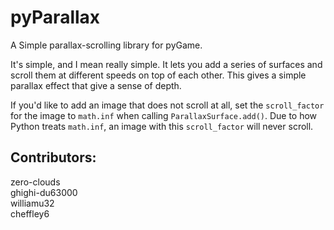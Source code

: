 pyParallax
====================

A Simple parallax-scrolling library for pyGame.

It's simple, and I mean really simple. It lets you add a series of surfaces and scroll them at different speeds on top of each other. This gives a simple parallax effect that give a sense of depth.

If you'd like to add an image that does not scroll at all, set the `scroll_factor` for the image to `math.inf` when calling `ParallaxSurface.add()`. Due to how Python treats `math.inf`, an image with this `scroll_factor` will never scroll.

Contributors:
-------------
zero-clouds  
ghighi-du63000  
williamu32  
cheffley6  
